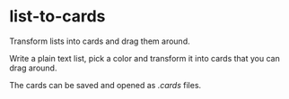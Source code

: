 # list-to-cards
Transform lists into cards and drag them around.

Write a plain text list, pick a color and transform it into cards that you can drag around.

The cards can be saved and opened as *.cards* files.
